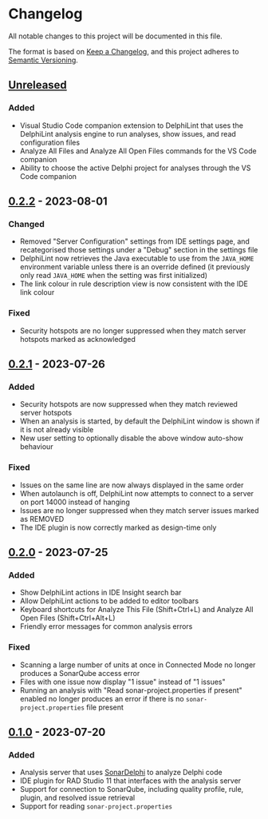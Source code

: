 # Changelog

All notable changes to this project will be documented in this file.

The format is based on [Keep a Changelog](https://keepachangelog.com/en/1.0.0/),
and this project adheres to [Semantic Versioning](https://semver.org/spec/v2.0.0.html).

## [Unreleased]

### Added

* Visual Studio Code companion extension to DelphiLint that uses the DelphiLint analysis engine to run analyses,
  show issues, and read configuration files
* Analyze All Files and Analyze All Open Files commands for the VS Code companion
* Ability to choose the active Delphi project for analyses through the VS Code companion

## [0.2.2] - 2023-08-01

### Changed

* Removed "Server Configuration" settings from IDE settings page, and recategorised those settings under a
  "Debug" section in the settings file
* DelphiLint now retrieves the Java executable to use from the `JAVA_HOME` environment variable unless there
  is an override defined (it previously only read `JAVA_HOME` when the setting was first initialized)
* The link colour in rule description view is now consistent with the IDE link colour

### Fixed

* Security hotspots are no longer suppressed when they match server hotspots marked as acknowledged

## [0.2.1] - 2023-07-26

### Added

* Security hotspots are now suppressed when they match reviewed server hotspots
* When an analysis is started, by default the DelphiLint window is shown if it is not already visible
* New user setting to optionally disable the above window auto-show behaviour

### Fixed

* Issues on the same line are now always displayed in the same order
* When autolaunch is off, DelphiLint now attempts to connect to a server on port 14000 instead of hanging
* Issues are no longer suppressed when they match server issues marked as REMOVED
* The IDE plugin is now correctly marked as design-time only

## [0.2.0] - 2023-07-25

### Added

* Show DelphiLint actions in IDE Insight search bar
* Allow DelphiLint actions to be added to editor toolbars
* Keyboard shortcuts for Analyze This File (Shift+Ctrl+L) and Analyze All Open Files (Shift+Ctrl+Alt+L)
* Friendly error messages for common analysis errors

### Fixed

* Scanning a large number of units at once in Connected Mode no longer produces a SonarQube access error
* Files with one issue now display "1 issue" instead of "1 issues"
* Running an analysis with "Read sonar-project.properties if present" enabled no longer produces an error
  if there is no `sonar-project.properties` file present

## [0.1.0] - 2023-07-20

### Added

* Analysis server that uses [SonarDelphi](https://github.com/Integrated-Application-Development/sonar-delphi)
  to analyze Delphi code
* IDE plugin for RAD Studio 11 that interfaces with the analysis server
* Support for connection to SonarQube, including quality profile, rule, plugin, and
  resolved issue retrieval
* Support for reading `sonar-project.properties`

[unreleased]: https://github.com/Integrated-Application-Development/delphilint/compare/v0.2.2...HEAD
[0.2.2]: https://github.com/Integrated-Application-Development/delphilint/compare/v0.2.1...v0.2.2
[0.2.1]: https://github.com/Integrated-Application-Development/delphilint/compare/v0.2.0...v0.2.1
[0.2.0]: https://github.com/Integrated-Application-Development/delphilint/compare/v0.1.0...v0.2.0
[0.1.0]: https://github.com/Integrated-Application-Development/delphilint/releases/tag/v0.1.0